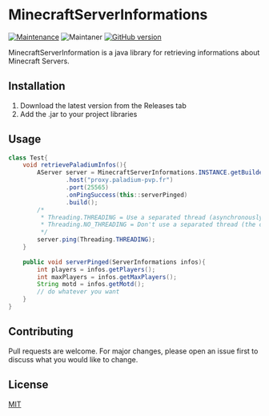 # MinecraftServerInformations
[![Maintenance](https://img.shields.io/badge/Maintained%3F-yes-green.svg)](https://GitHub.com/Naereen/StrapDown.js/graphs/commit-activity)
![Maintaner](https://img.shields.io/badge/maintainer-WelsyMC-blue)
[![GitHub version](https://badge.fury.io/gh/WelsyMC%2FMinecraftServerInformations.svg)](https://github.com/WelsyMC/MinecraftServerInformations)


MinecraftServerInformation is a java library for retrieving informations about Minecraft Servers.
## Installation

1. Download the latest version from the Releases tab
2. Add the .jar to your project libraries

## Usage

```java
class Test{
    void retrievePaladiumInfos(){
        AServer server = MinecraftServerInformations.INSTANCE.getBuilder()
                .host("proxy.paladium-pvp.fr")
                .port(25565)
                .onPingSuccess(this::serverPinged)
                .build();
        /*
         * Threading.THREADING = Use a separated thread (asynchronously call the onPingSuccess method)
         * Threading.NO_THREADING = Don't use a separated thread (the current thread will wait for the ping to finish)
         */
        server.ping(Threading.THREADING);
    }
    
    public void serverPinged(ServerInformations infos){
        int players = infos.getPlayers();
        int maxPlayers = infos.getMaxPlayers();
        String motd = infos.getMotd();
        // do whatever you want
    }
}

```

## Contributing
Pull requests are welcome. For major changes, please open an issue first to discuss what you would like to change.

## License
[MIT](https://choosealicense.com/licenses/mit/)